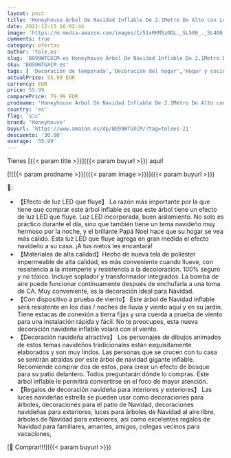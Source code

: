 ```yaml
---
layout: post
title: 'Honeyhouse Árbol De Navidad Inflable De 2.1Metro De Alto con Luz LED Incorporada Jardín Decoración de Navidad al Aire Libre'
date: 2021-12-15 16:02:44
image: 'https://m.media-amazon.com/images/I/51xRKM5zODL._SL500_._SL400_.jpg'
comments: true
category: ofertas
author: 'tole.es'
slug: 'B099WTGXCM-es Honeyhouse Árbol De Navidad Inflable De 2.1Metro De Alto...'
sku: 'B099WTGXCM-es'
tags: [ 'Decoración de temporada','Decoración del hogar','Hogar y cocina','honeyhouse','navidad','Árboles de navidad', ]
actualPrice: 55.99 EUR
currency: EUR
price: 55.99
comparePrice: 79.99 EUR
prodname: 'Honeyhouse Árbol De Navidad Inflable De 2.1Metro De Alto con Luz LED Incorporada Jardín Decoración de Navidad al Aire Libre'
country: 'es'
flag: '🇪🇸'
brand: 'Honeyhouse'
buyurl: 'https://www.amazon.es/dp/B099WTGXCM/?tag=tolees-21'
descuento: '30.00'
average: '55.99'
---
```


Tienes [{{< param title >}}]({{< param buyurl >}}) aqui!

[![{{< param prodname >}}]({{< param image >}})]({{< param buyurl >}})

🔎:

- 【Efecto de luz LED que fluye】 La razón más importante por la que tiene que comprar este árbol inflable es que este árbol tiene un efecto de luz LED que fluye. Luz LED incorporada, buen aislamiento. No solo es práctico durante el día, sino que también tiene un tema navideño muy hermoso por la noche, y el brillante Papá Noel hace que su hogar se vea más cálido. Esta luz LED que fluye agrega en gran medida el efecto navideño a su casa. ¡A tus nietos les encantará!
- 【Materiales de alta calidad】Hecho de nueva tela de poliéster impermeable de alta calidad, es más conveniente cuando llueve, con resistencia a la intemperie y resistencia a la decoloración. 100% seguro y no tóxico. Incluye soplador y transformador integrados. La bomba de aire puede funcionar continuamente después de enchufarla a una toma de CA. Muy conveniente, es la decoración ideal para Navidad.
- 【Con dispositivo a prueba de viento】 Este árbol de Navidad inflable será resistente en los días / noches de lluvia y viento aquí y en su jardín. Tiene estacas de conexión a tierra fijas y una cuerda a prueba de viento para una instalación rápida y fácil. No te preocupes, esta nueva decoración navideña inflable volará con el viento.
- 【Decoración navideña atractiva】 Los personajes de dibujos animados de estos temas navideños tradicionales están exquisitamente elaborados y son muy lindos. Las personas que se crucen con tu casa se sentirán atraídas por este árbol de navidad gigante inflable. Recomiende comprar dos de estos, para crear un efecto de bosque para su patio delantero. Todos preguntarán dónde lo compras. Este árbol inflable le permitirá convertirse en el foco de mayor atención.
- 【Regalos de decoración navideña para interiores y exteriores】 Las luces navideñas estrella se pueden usar como decoraciones para árboles, decoraciones para el patio de Navidad, decoraciones navideñas para exteriores, luces para árboles de Navidad al aire libre, árboles de Navidad para exteriores, así como excelentes regalos de Navidad para familiares, amantes, amigos, colegas vecinos para vacaciones,

[🛒 Comprar!!!]({{< param buyurl >}})
